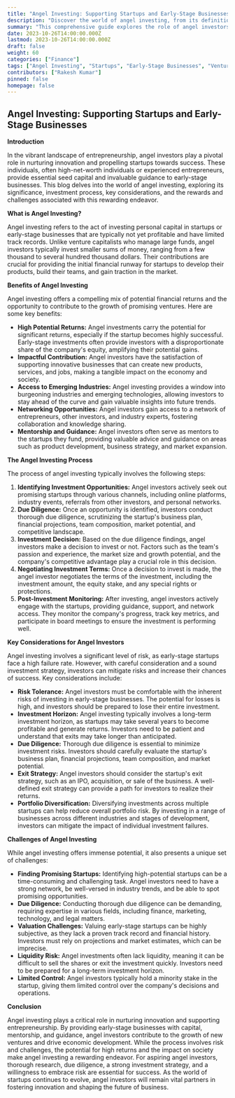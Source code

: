```yaml
---
title: "Angel Investing: Supporting Startups and Early-Stage Businesses"
description: "Discover the world of angel investing, from its definition and benefits to the investment process and key considerations for aspiring angel investors."
summary: "This comprehensive guide explores the role of angel investors in nurturing innovation and provides insights into the strategies and challenges associated with supporting startups and early-stage businesses."
date: 2023-10-26T14:00:00.000Z
lastmod: 2023-10-26T14:00:00.000Z
draft: false
weight: 60
categories: ["Finance"]
tags: ["Angel Investing", "Startups", "Early-Stage Businesses", "Venture Capital", "Investment"]
contributors: ["Rakesh Kumar"]
pinned: false
homepage: false
---
```


## Angel Investing: Supporting Startups and Early-Stage Businesses

**Introduction**

In the vibrant landscape of entrepreneurship, angel investors play a pivotal role in nurturing innovation and propelling startups towards success. These individuals, often high-net-worth individuals or experienced entrepreneurs, provide essential seed capital and invaluable guidance to early-stage businesses. This blog delves into the world of angel investing, exploring its significance, investment process, key considerations, and the rewards and challenges associated with this rewarding endeavor.

**What is Angel Investing?**

Angel investing refers to the act of investing personal capital in startups or early-stage businesses that are typically not yet profitable and have limited track records. Unlike venture capitalists who manage large funds, angel investors typically invest smaller sums of money, ranging from a few thousand to several hundred thousand dollars. Their contributions are crucial for providing the initial financial runway for startups to develop their products, build their teams, and gain traction in the market.

**Benefits of Angel Investing**

Angel investing offers a compelling mix of potential financial returns and the opportunity to contribute to the growth of promising ventures. Here are some key benefits:

* **High Potential Returns:**  Angel investments carry the potential for significant returns, especially if the startup becomes highly successful.  Early-stage investments often provide investors with a disproportionate share of the company's equity, amplifying their potential gains.
* **Impactful Contribution:** Angel investors have the satisfaction of supporting innovative businesses that can create new products, services, and jobs, making a tangible impact on the economy and society.
* **Access to Emerging Industries:** Angel investing provides a window into burgeoning industries and emerging technologies, allowing investors to stay ahead of the curve and gain valuable insights into future trends.
* **Networking Opportunities:** Angel investors gain access to a network of entrepreneurs, other investors, and industry experts, fostering collaboration and knowledge sharing.
* **Mentorship and Guidance:** Angel investors often serve as mentors to the startups they fund, providing valuable advice and guidance on areas such as product development, business strategy, and market expansion.

**The Angel Investing Process**

The process of angel investing typically involves the following steps:

1. **Identifying Investment Opportunities:** Angel investors actively seek out promising startups through various channels, including online platforms, industry events, referrals from other investors, and personal networks.
2. **Due Diligence:** Once an opportunity is identified, investors conduct thorough due diligence, scrutinizing the startup's business plan, financial projections, team composition, market potential, and competitive landscape.
3. **Investment Decision:** Based on the due diligence findings, angel investors make a decision to invest or not. Factors such as the team's passion and experience, the market size and growth potential, and the company's competitive advantage play a crucial role in this decision.
4. **Negotiating Investment Terms:** Once a decision to invest is made, the angel investor negotiates the terms of the investment, including the investment amount, the equity stake, and any special rights or protections.
5. **Post-Investment Monitoring:** After investing, angel investors actively engage with the startups, providing guidance, support, and network access. They monitor the company's progress, track key metrics, and participate in board meetings to ensure the investment is performing well.

**Key Considerations for Angel Investors**

Angel investing involves a significant level of risk, as early-stage startups face a high failure rate. However, with careful consideration and a sound investment strategy, investors can mitigate risks and increase their chances of success. Key considerations include:

* **Risk Tolerance:** Angel investors must be comfortable with the inherent risks of investing in early-stage businesses. The potential for losses is high, and investors should be prepared to lose their entire investment.
* **Investment Horizon:** Angel investing typically involves a long-term investment horizon, as startups may take several years to become profitable and generate returns. Investors need to be patient and understand that exits may take longer than anticipated.
* **Due Diligence:** Thorough due diligence is essential to minimize investment risks. Investors should carefully evaluate the startup's business plan, financial projections, team composition, and market potential.
* **Exit Strategy:** Angel investors should consider the startup's exit strategy, such as an IPO, acquisition, or sale of the business. A well-defined exit strategy can provide a path for investors to realize their returns.
* **Portfolio Diversification:** Diversifying investments across multiple startups can help reduce overall portfolio risk. By investing in a range of businesses across different industries and stages of development, investors can mitigate the impact of individual investment failures.

**Challenges of Angel Investing**

While angel investing offers immense potential, it also presents a unique set of challenges:

* **Finding Promising Startups:** Identifying high-potential startups can be a time-consuming and challenging task. Angel investors need to have a strong network, be well-versed in industry trends, and be able to spot promising opportunities.
* **Due Diligence:** Conducting thorough due diligence can be demanding, requiring expertise in various fields, including finance, marketing, technology, and legal matters.
* **Valuation Challenges:** Valuing early-stage startups can be highly subjective, as they lack a proven track record and financial history. Investors must rely on projections and market estimates, which can be imprecise.
* **Liquidity Risk:** Angel investments often lack liquidity, meaning it can be difficult to sell the shares or exit the investment quickly. Investors need to be prepared for a long-term investment horizon.
* **Limited Control:** Angel investors typically hold a minority stake in the startup, giving them limited control over the company's decisions and operations.

**Conclusion**

Angel investing plays a critical role in nurturing innovation and supporting entrepreneurship. By providing early-stage businesses with capital, mentorship, and guidance, angel investors contribute to the growth of new ventures and drive economic development. While the process involves risk and challenges, the potential for high returns and the impact on society make angel investing a rewarding endeavor. For aspiring angel investors, thorough research, due diligence, a strong investment strategy, and a willingness to embrace risk are essential for success. As the world of startups continues to evolve, angel investors will remain vital partners in fostering innovation and shaping the future of business. 
